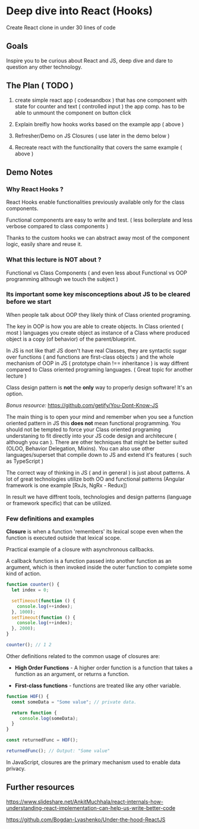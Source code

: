 # Deep dive into React (Hooks)

Create React clone in under 30 lines of code

## Goals

Inspire you to be curious about React and JS, deep dive and dare to question any other technology.

## The Plan ( TODO )

1. create simple react app ( codesandbox ) that has one component with state for counter and text ( controlled input )
   the app comp. has to be able to unmount the component on button click

2. Explain breifly how hooks works based on the example app ( above )

3. Refresher/Demo on JS Closures ( use later in the demo below )

4. Recreate react with the functionality that covers the same example ( above )

## Demo Notes

### Why React Hooks ?

React Hooks enable functionalities previously available only for the class components.

Functional components are easy to write and test. ( less boilerplate and less verbose compared to class components )

Thanks to the custom hooks we can abstract away most of the component logic, easily share and reuse it.

### What this lecture is NOT about ?

Functional vs Class Components ( and even less about Functional vs OOP programming although we touch the subject )

### Its important some key misconceptions about JS to be cleared before we start

When people talk about OOP they likely think of Class oriented programing.

The key in OOP is how you are able to create objects. In Class oriented ( most ) languages you create object as instance of a Class where produced object is a copy (of behavior) of the parent/blueprint.

In JS is not like that! JS doen't have real Classes, they are syntactic sugar over functions ( and functions are first-class objects ) and the whole mechanism of OOP in JS ( prototype chain !== inheritance ) is way diffrent compared to Class oriented programing languages. ( Great topic for another lecture )

Class design pattern is **not** the **only** way to properly design software! It's an option.

_Bonus resource:_ <https://github.com/getify/You-Dont-Know-JS>

The main thing is to open your mind and remember when you see a function oriented pattern in JS this **does not** mean functional programming. You should not be tempted to force your Class oriented programing understaning to fit directly into your JS code design and architecure ( although you can ). There are other techniques that might be better suited (OLOO, Behavior Delegation, Mixins). You can also use other languages/superset that compile down to JS and extend it's features ( such as TypeScript )

The correct way of thinking in JS ( and in general ) is just about patterns. A lot of great technologies utilize both OO and functional patterns (Angular framework is one example [RxJs, NgRx - Redux])

In result we have diffrent tools, technologies and design patterns (language or framework specific) that can be utilized.

### Few definitions and examples

**Closure** is when a function 'remembers' its lexical scope even when the function is executed outside that lexical scope.

Practical example of a closure with asynchronous callbacks.

A callback function is a function passed into another function as an argument, which is then invoked inside the outer function to complete some kind of action.

```js
function counter() {
  let index = 0;

  setTimeout(function () {
    console.log(++index);
  }, 1000);
  setTimeout(function () {
    console.log(++index);
  }, 2000);
}

counter(); // 1 2
```

Other definitions related to the common usage of closures are:

- **High Order Functions** - A higher order function is a function that takes a function as an argument, or returns a function.

- **First-class functions** - functions are treated like any other variable.

```js
function HOF() {
  const someData = "Some value"; // private data.

  return function {
     console.log(someData);
  }
}

const returnedFunc = HOF();

returnedFunc(); // Output: "Some value"
```

In JavaScript, closures are the primary mechanism used to enable data privacy.

## Further resources

<https://www.slideshare.net/AnkitMuchhala/react-internals-how-understanding-react-implementation-can-help-us-write-better-code>

<https://github.com/Bogdan-Lyashenko/Under-the-hood-ReactJS>

